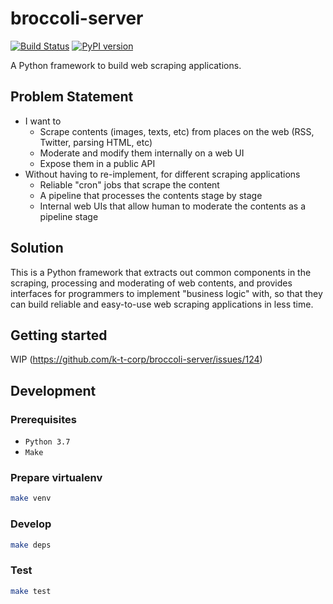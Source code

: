 # broccoli-server
[![Build Status](https://travis-ci.org/k-t-corp/broccoli-server.svg?branch=master)](https://travis-ci.org/k-t-corp/broccoli-server)
[![PyPI version](https://badge.fury.io/py/broccoli-server.svg)](https://badge.fury.io/py/broccoli-server)

A Python framework to build web scraping applications.

## Problem Statement
* I want to
    * Scrape contents (images, texts, etc) from places on the web (RSS, Twitter, parsing HTML, etc)
    * Moderate and modify them internally on a web UI
    * Expose them in a public API
* Without having to re-implement, for different scraping applications
    * Reliable "cron" jobs that scrape the content
    * A pipeline that processes the contents stage by stage
    * Internal web UIs that allow human to moderate the contents as a pipeline stage


## Solution
This is a Python framework that extracts out common components in the scraping, processing and moderating of web contents,
and provides interfaces for programmers to implement "business logic" with, so that they can build reliable and easy-to-use web scraping applications in less time.

## Getting started
WIP (https://github.com/k-t-corp/broccoli-server/issues/124)

## Development
### Prerequisites
* `Python 3.7`
* `Make`

### Prepare virtualenv
```bash
make venv
```

### Develop
```bash
make deps
```

### Test
```bash
make test
```
